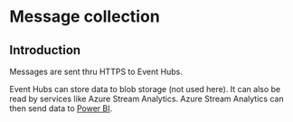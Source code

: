 # Message collection

## Introduction

Messages are sent thru HTTPS to Event Hubs. 

Event Hubs can store data to blob storage (not used here). It can also be read by services like Azure Stream Analytics.
Azure Stream Analytics can then send data to [Power BI](http://powerbi.com).

